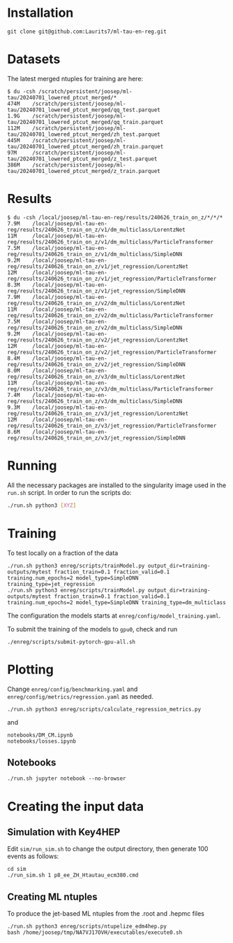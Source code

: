 # Installation

```
git clone git@github.com:Laurits7/ml-tau-en-reg.git
```

# Datasets

The latest merged ntuples for training are here:
```
$ du -csh /scratch/persistent/joosep/ml-tau/20240701_lowered_ptcut_merged/*
474M    /scratch/persistent/joosep/ml-tau/20240701_lowered_ptcut_merged/qq_test.parquet
1.9G    /scratch/persistent/joosep/ml-tau/20240701_lowered_ptcut_merged/qq_train.parquet
112M    /scratch/persistent/joosep/ml-tau/20240701_lowered_ptcut_merged/zh_test.parquet
445M    /scratch/persistent/joosep/ml-tau/20240701_lowered_ptcut_merged/zh_train.parquet
97M     /scratch/persistent/joosep/ml-tau/20240701_lowered_ptcut_merged/z_test.parquet
386M    /scratch/persistent/joosep/ml-tau/20240701_lowered_ptcut_merged/z_train.parquet
```

# Results
```
$ du -csh /local/joosep/ml-tau-en-reg/results/240626_train_on_z/*/*/*
7.9M    /local/joosep/ml-tau-en-reg/results/240626_train_on_z/v1/dm_multiclass/LorentzNet
11M     /local/joosep/ml-tau-en-reg/results/240626_train_on_z/v1/dm_multiclass/ParticleTransformer
7.5M    /local/joosep/ml-tau-en-reg/results/240626_train_on_z/v1/dm_multiclass/SimpleDNN
9.2M    /local/joosep/ml-tau-en-reg/results/240626_train_on_z/v1/jet_regression/LorentzNet
12M     /local/joosep/ml-tau-en-reg/results/240626_train_on_z/v1/jet_regression/ParticleTransformer
8.3M    /local/joosep/ml-tau-en-reg/results/240626_train_on_z/v1/jet_regression/SimpleDNN
7.9M    /local/joosep/ml-tau-en-reg/results/240626_train_on_z/v2/dm_multiclass/LorentzNet
11M     /local/joosep/ml-tau-en-reg/results/240626_train_on_z/v2/dm_multiclass/ParticleTransformer
7.5M    /local/joosep/ml-tau-en-reg/results/240626_train_on_z/v2/dm_multiclass/SimpleDNN
9.2M    /local/joosep/ml-tau-en-reg/results/240626_train_on_z/v2/jet_regression/LorentzNet
12M     /local/joosep/ml-tau-en-reg/results/240626_train_on_z/v2/jet_regression/ParticleTransformer
8.4M    /local/joosep/ml-tau-en-reg/results/240626_train_on_z/v2/jet_regression/SimpleDNN
8.0M    /local/joosep/ml-tau-en-reg/results/240626_train_on_z/v3/dm_multiclass/LorentzNet
11M     /local/joosep/ml-tau-en-reg/results/240626_train_on_z/v3/dm_multiclass/ParticleTransformer
7.4M    /local/joosep/ml-tau-en-reg/results/240626_train_on_z/v3/dm_multiclass/SimpleDNN
9.3M    /local/joosep/ml-tau-en-reg/results/240626_train_on_z/v3/jet_regression/LorentzNet
12M     /local/joosep/ml-tau-en-reg/results/240626_train_on_z/v3/jet_regression/ParticleTransformer
8.6M    /local/joosep/ml-tau-en-reg/results/240626_train_on_z/v3/jet_regression/SimpleDNN

```

# Running

All the necessary packages are installed to the singularity image used in the ```run.sh``` script.
In order to run the scripts do:
```bash
./run.sh python3 [XYZ]
```


# Training

To test locally on a fraction of the data
```
./run.sh python3 enreg/scripts/trainModel.py output_dir=training-outputs/mytest fraction_train=0.1 fraction_valid=0.1 training.num_epochs=2 model_type=SimpleDNN training_type=jet_regression
./run.sh python3 enreg/scripts/trainModel.py output_dir=training-outputs/mytest fraction_train=0.1 fraction_valid=0.1 training.num_epochs=2 model_type=SimpleDNN training_type=dm_multiclass
```
The configuration the models starts at `enreg/config/model_training.yaml`.

To submit the training of the models to `gpu0`, check and run
```
./enreg/scripts/submit-pytorch-gpu-all.sh
```

# Plotting

Change `enreg/config/benchmarking.yaml` and `enreg/config/metrics/regression.yaml` as needed.

```
./run.sh python3 enreg/scripts/calculate_regression_metrics.py
```
and
```
notebooks/DM_CM.ipynb
notebooks/losses.ipynb
```

## Notebooks

```
./run.sh jupyter notebook --no-browser
```

# Creating the input data

## Simulation with Key4HEP

Edit `sim/run_sim.sh` to change the output directory, then generate 100 events as follows:
```
cd sim
./run_sim.sh 1 p8_ee_ZH_Htautau_ecm380.cmd 
```

## Creating ML ntuples

To produce the jet-based ML ntuples from the .root and .hepmc files 
```
./run.sh python3 enreg/scripts/ntupelize_edm4hep.py
bash /home/joosep/tmp/NA7VJ17OVH/executables/execute0.sh  
```
